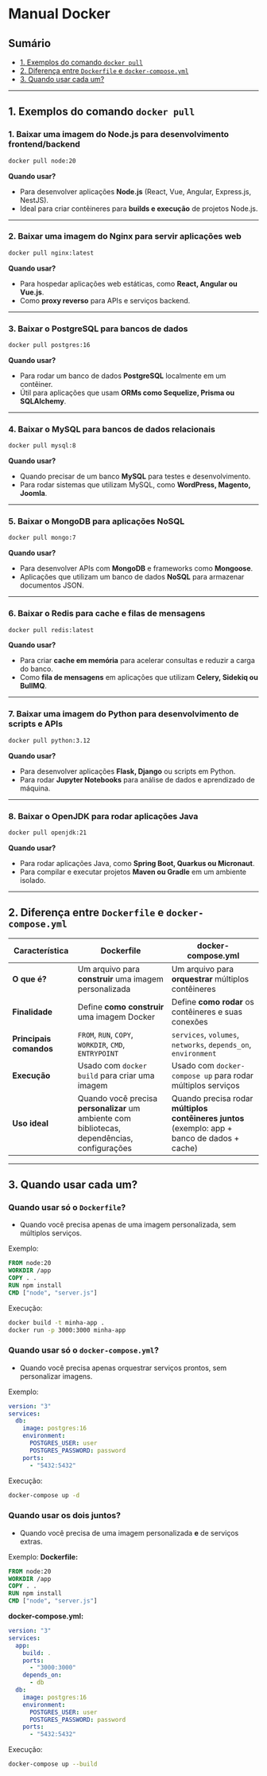 # Manual Docker

## Sumário

- [1. Exemplos do comando `docker pull`](#1-exemplos-do-comando-docker-pull)
- [2. Diferença entre `Dockerfile` e `docker-compose.yml`](#2-diferença-entre-dockerfile-e-docker-composeyml)
- [3. Quando usar cada um?](#3-quando-usar-cada-um)

---

## 1. Exemplos do comando `docker pull`

### **1. Baixar uma imagem do Node.js para desenvolvimento frontend/backend**  
```sh
docker pull node:20
```
**Quando usar?**  
- Para desenvolver aplicações **Node.js** (React, Vue, Angular, Express.js, NestJS).  
- Ideal para criar contêineres para **builds e execução** de projetos Node.js.  

---

### **2. Baixar uma imagem do Nginx para servir aplicações web**  
```sh
docker pull nginx:latest
```
**Quando usar?**  
- Para hospedar aplicações web estáticas, como **React, Angular ou Vue.js**.  
- Como **proxy reverso** para APIs e serviços backend.  

---

### **3. Baixar o PostgreSQL para bancos de dados**  
```sh
docker pull postgres:16
```
**Quando usar?**  
- Para rodar um banco de dados **PostgreSQL** localmente em um contêiner.  
- Útil para aplicações que usam **ORMs como Sequelize, Prisma ou SQLAlchemy**.  

---

### **4. Baixar o MySQL para bancos de dados relacionais**  
```sh
docker pull mysql:8
```
**Quando usar?**  
- Quando precisar de um banco **MySQL** para testes e desenvolvimento.  
- Para rodar sistemas que utilizam MySQL, como **WordPress, Magento, Joomla**.  

---

### **5. Baixar o MongoDB para aplicações NoSQL**  
```sh
docker pull mongo:7
```
**Quando usar?**  
- Para desenvolver APIs com **MongoDB** e frameworks como **Mongoose**.  
- Aplicações que utilizam um banco de dados **NoSQL** para armazenar documentos JSON.  

---

### **6. Baixar o Redis para cache e filas de mensagens**  
```sh
docker pull redis:latest
```
**Quando usar?**  
- Para criar **cache em memória** para acelerar consultas e reduzir a carga do banco.  
- Como **fila de mensagens** em aplicações que utilizam **Celery, Sidekiq ou BullMQ**.  

---

### **7. Baixar uma imagem do Python para desenvolvimento de scripts e APIs**  
```sh
docker pull python:3.12
```
**Quando usar?**  
- Para desenvolver aplicações **Flask, Django** ou scripts em Python.  
- Para rodar **Jupyter Notebooks** para análise de dados e aprendizado de máquina.  

---

### **8. Baixar o OpenJDK para rodar aplicações Java**  
```sh
docker pull openjdk:21
```
**Quando usar?**  
- Para rodar aplicações Java, como **Spring Boot, Quarkus ou Micronaut**.  
- Para compilar e executar projetos **Maven ou Gradle** em um ambiente isolado.  

---

## 2. Diferença entre `Dockerfile` e `docker-compose.yml`

| Característica | Dockerfile | docker-compose.yml |
|--------------|------------|-----------------|
| **O que é?** | Um arquivo para **construir** uma imagem personalizada | Um arquivo para **orquestrar** múltiplos contêineres |
| **Finalidade** | Define **como construir** uma imagem Docker | Define **como rodar** os contêineres e suas conexões |
| **Principais comandos** | `FROM`, `RUN`, `COPY`, `WORKDIR`, `CMD`, `ENTRYPOINT` | `services`, `volumes`, `networks`, `depends_on`, `environment` |
| **Execução** | Usado com `docker build` para criar uma imagem | Usado com `docker-compose up` para rodar múltiplos serviços |
| **Uso ideal** | Quando você precisa **personalizar** um ambiente com bibliotecas, dependências, configurações | Quando precisa rodar **múltiplos contêineres juntos** (exemplo: app + banco de dados + cache) |

---

## 3. Quando usar cada um?

### **Quando usar só o `Dockerfile`?**
- Quando você precisa apenas de uma imagem personalizada, sem múltiplos serviços.

Exemplo:
```dockerfile
FROM node:20
WORKDIR /app
COPY . .
RUN npm install
CMD ["node", "server.js"]
```

Execução:
```sh
docker build -t minha-app .
docker run -p 3000:3000 minha-app
```

### **Quando usar só o `docker-compose.yml`?**
- Quando você precisa apenas orquestrar serviços prontos, sem personalizar imagens.

Exemplo:
```yaml
version: "3"
services:
  db:
    image: postgres:16
    environment:
      POSTGRES_USER: user
      POSTGRES_PASSWORD: password
    ports:
      - "5432:5432"
```

Execução:
```sh
docker-compose up -d
```

### **Quando usar os dois juntos?**
- Quando você precisa de uma imagem personalizada **e** de serviços extras.

Exemplo:
**Dockerfile:**
```dockerfile
FROM node:20
WORKDIR /app
COPY . .
RUN npm install
CMD ["node", "server.js"]
```

**docker-compose.yml:**
```yaml
version: "3"
services:
  app:
    build: .
    ports:
      - "3000:3000"
    depends_on:
      - db
  db:
    image: postgres:16
    environment:
      POSTGRES_USER: user
      POSTGRES_PASSWORD: password
    ports:
      - "5432:5432"
```

Execução:
```sh
docker-compose up --build
```

